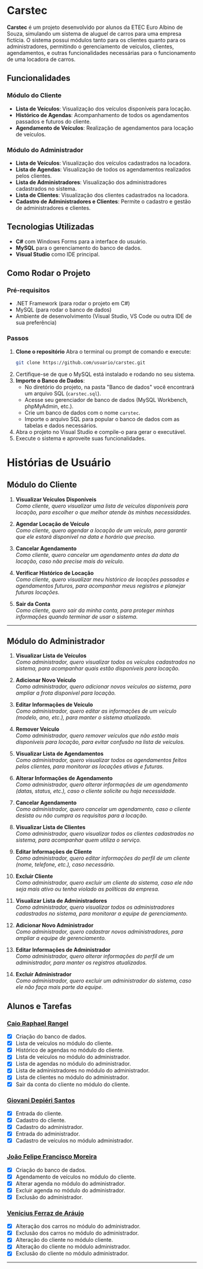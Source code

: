 # Carstec

**Carstec** é um projeto desenvolvido por alunos da ETEC Euro Albino de Souza, simulando um sistema de aluguel de carros para uma empresa fictícia. O sistema possui módulos tanto para os clientes quanto para os administradores, permitindo o gerenciamento de veículos, clientes, agendamentos, e outras funcionalidades necessárias para o funcionamento de uma locadora de carros.

## Funcionalidades

### Módulo do Cliente
- **Lista de Veículos**: Visualização dos veículos disponíveis para locação.
- **Histórico de Agendas**: Acompanhamento de todos os agendamentos passados e futuros do cliente.
- **Agendamento de Veículos**: Realização de agendamentos para locação de veículos.
  
### Módulo do Administrador
- **Lista de Veículos**: Visualização dos veículos cadastrados na locadora.
- **Lista de Agendas**: Visualização de todos os agendamentos realizados pelos clientes.
- **Lista de Administradores**: Visualização dos administradores cadastrados no sistema.
- **Lista de Clientes**: Visualização dos clientes cadastrados na locadora.
- **Cadastro de Administradores e Clientes**: Permite o cadastro e gestão de administradores e clientes.


## Tecnologias Utilizadas
- **C#** com Windows Forms para a interface do usuário.
- **MySQL** para o gerenciamento do banco de dados.
- **Visual Studio** como IDE principal.

## Como Rodar o Projeto

### Pré-requisitos
- .NET Framework (para rodar o projeto em C#)
- MySQL (para rodar o banco de dados)
- Ambiente de desenvolvimento (Visual Studio, VS Code ou outra IDE de sua preferência)

### Passos
1. **Clone o repositório**
   Abra o terminal ou prompt de comando e execute:
   ```bash
   git clone https://github.com/usuario/carstec.git
2. Certifique-se de que o MySQL está instalado e rodando no seu sistema.
3. **Importe o Banco de Dados**:
   - No diretório do projeto, na pasta "Banco de dados" você encontrará um arquivo SQL (`carstec.sql`).
   - Acesse seu gerenciador de banco de dados (MySQL Workbench, phpMyAdmin, etc.).
   - Crie um banco de dados com o nome `carstec`.
   - Importe o arquivo SQL para popular o banco de dados com as tabelas e dados necessários.
4. Abra o projeto no Visual Studio e compile-o para gerar o executável.
5. Execute o sistema e aproveite suas funcionalidades.

# Histórias de Usuário

## Módulo do Cliente

1. **Visualizar Veículos Disponíveis**  
   *Como cliente, quero visualizar uma lista de veículos disponíveis para locação, para escolher o que melhor atende às minhas necessidades.*

2. **Agendar Locação de Veículo**  
   *Como cliente, quero agendar a locação de um veículo, para garantir que ele estará disponível na data e horário que preciso.*

3. **Cancelar Agendamento**  
   *Como cliente, quero cancelar um agendamento antes da data da locação, caso não precise mais do veículo.*

4. **Verificar Histórico de Locação**  
   *Como cliente, quero visualizar meu histórico de locações passadas e agendamentos futuros, para acompanhar meus registros e planejar futuras locações.*

7. **Sair da Conta**  
   *Como cliente, quero sair da minha conta, para proteger minhas informações quando terminar de usar o sistema.*

---

## Módulo do Administrador

1. **Visualizar Lista de Veículos**  
   *Como administrador, quero visualizar todos os veículos cadastrados no sistema, para acompanhar quais estão disponíveis para locação.*

2. **Adicionar Novo Veículo**  
   *Como administrador, quero adicionar novos veículos ao sistema, para ampliar a frota disponível para locação.*

3. **Editar Informações de Veículo**  
   *Como administrador, quero editar as informações de um veículo (modelo, ano, etc.), para manter o sistema atualizado.*

4. **Remover Veículo**  
   *Como administrador, quero remover veículos que não estão mais disponíveis para locação, para evitar confusão na lista de veículos.*

5. **Visualizar Lista de Agendamentos**  
   *Como administrador, quero visualizar todos os agendamentos feitos pelos clientes, para monitorar as locações ativas e futuras.*

6. **Alterar Informações de Agendamento**  
   *Como administrador, quero alterar informações de um agendamento (datas, status, etc.), caso o cliente solicite ou haja necessidade.*

7. **Cancelar Agendamento**  
   *Como administrador, quero cancelar um agendamento, caso o cliente desista ou não cumpra os requisitos para a locação.*

8. **Visualizar Lista de Clientes**  
   *Como administrador, quero visualizar todos os clientes cadastrados no sistema, para acompanhar quem utiliza o serviço.*

9. **Editar Informações de Cliente**  
   *Como administrador, quero editar informações do perfil de um cliente (nome, telefone, etc.), caso necessário.*

10. **Excluir Cliente**  
    *Como administrador, quero excluir um cliente do sistema, caso ele não seja mais ativo ou tenha violado as políticas da empresa.*

11. **Visualizar Lista de Administradores**  
    *Como administrador, quero visualizar todos os administradores cadastrados no sistema, para monitorar a equipe de gerenciamento.*

12. **Adicionar Novo Administrador**  
    *Como administrador, quero cadastrar novos administradores, para ampliar a equipe de gerenciamento.*

13. **Editar Informações de Administrador**  
    *Como administrador, quero alterar informações do perfil de um administrador, para manter os registros atualizados.*

14. **Excluir Administrador**  
    *Como administrador, quero excluir um administrador do sistema, caso ele não faça mais parte da equipe.*


## Alunos e Tarefas

### [Caio Raphael Rangel](https://github.com/caiopa3)
- [x] Criação do banco de dados.
- [x] Lista de veículos no módulo do cliente.
- [x] Histórico de agendas no módulo do cliente.
- [x] Lista de veículos no módulo do administrador.
- [x] Lista de agendas no módulo do administrador.
- [x] Lista de administradores no módulo do administrador.
- [x] Lista de clientes no módulo do administrador.
- [x] Sair da conta do cliente no módulo do cliente.

### [Giovani Depiéri Santos](https://github.com/Maracaruja)
- [x] Entrada do cliente.
- [x] Cadastro do cliente.
- [x] Cadastro do administrador.
- [x] Entrada do administrador.
- [x] Cadastro de veículos no módulo administrador.

### [João Felipe Francisco Moreira](https://github.com/joaofelipe80)
- [x] Criação do banco de dados.
- [x] Agendamento de veículos no módulo do cliente.
- [x] Alterar agenda no módulo do administrador.
- [x] Excluir agenda no módulo do administrador.
- [x] Exclusão do administrador.
      
### [Venicius Ferraz de Aráujo](https://github.com/venicius-braco)
- [x] Alteração dos carros no módulo do administrador.
- [x] Exclusão dos carros no módulo do administrador.
- [x] Alteração do cliente no módulo cliente.
- [x] Alteração do cliente no módulo administrador.
- [x] Exclusão do cliente no módulo administrador.

---
